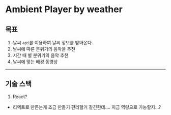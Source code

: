 # Ambient Player by weather

## 목표

1. 날씨 `api`를 이용하여 날씨 정보를 받아온다.
2. 날씨에 따른 분위기의 음악을 추천
3. 시간 때 별 분위기의 음악 추천
4. 날씨에 맞는 배경 동영상

---

## 기술 스택

1. React?

- 리엑트로 만든는게 조금 만들기 편리할거 같긴한데.... 지금 역량으로 가능할지...?
